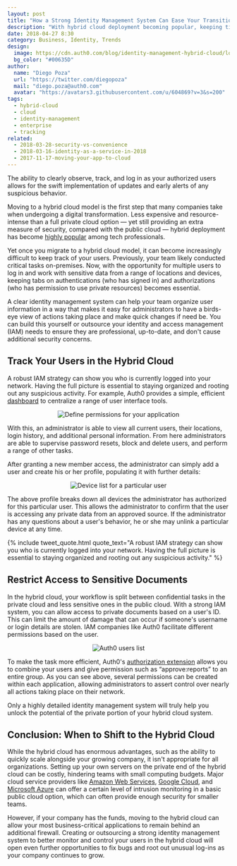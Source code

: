 ```yaml
---
layout: post
title: "How a Strong Identity Management System Can Ease Your Transition to the Hybrid Cloud"
description: "With hybrid cloud deployment becoming popular, keeping tight control on authentication and authorization has become essential."
date: 2018-04-27 8:30
category: Business, Identity, Trends
design:
  image: https://cdn.auth0.com/blog/identity-management-hybrid-cloud/logo.png
  bg_color: "#00635D"
author:
  name: "Diego Poza"
  url: "https://twitter.com/diegopoza"
  mail: "diego.poza@auth0.com"
  avatar: "https://avatars3.githubusercontent.com/u/604869?v=3&s=200"
tags:
  - hybrid-cloud
  - cloud
  - identity-management
  - enterprise
  - tracking
related:
  - 2018-03-28-security-vs-convenience
  - 2018-03-16-identity-as-a-service-in-2018
  - 2017-11-17-moving-your-app-to-cloud
---
```


The ability to clearly observe, track, and log in as your authorized users allows for the swift implementation of updates and early alerts of any suspicious behavior.

Moving to a hybrid cloud model is the first step that many companies take when undergoing a digital transformation. Less expensive and resource-intense than a full private cloud option — yet still providing an extra measure of security, compared with the public cloud — hybrid deployment has become [highly popular](https://assets.rightscale.com/uploads/pdfs/RightScale-2017-State-of-the-Cloud-Report.pdf) among tech professionals.

Yet once you migrate to a hybrid cloud model, it can become increasingly difficult to keep track of your users. Previously, your team likely conducted critical tasks on-premises. Now, with the opportunity for multiple users to log in and work with sensitive data from a range of locations and devices, keeping tabs on authentications (who has signed in) and authorizations (who has permission to use private resources) becomes essential.

A clear identity management system can help your team organize user information in a way that makes it easy for administrators to have a birds-eye view of actions taking place and make quick changes if need be. You can build this yourself or outsource your identity and access management (IAM) needs to ensure they are professional, up-to-date, and don't cause additional security concerns.

## Track Your Users in the Hybrid Cloud

A robust IAM strategy can show you who is currently logged into your network. Having the full picture is essential to staying organized and rooting out any suspicious activity. For example, Auth0 provides a simple, efficient [dashboard](https://auth0.com/user-management) to centralize a range of user interface tools.

<p style="text-align: center;">
  <img src="https://cdn.auth0.com/blog/strong-identity-management-system-eases-transition-to-hybrid-cloud/permissions.png" alt="Define permissions for your application">
</p>

With this, an administrator is able to view all current users, their locations, login history, and additional personal information. From here administrators are able to supervise password resets, block and delete users, and perform a range of other tasks.

After granting a new member access, the administrator can simply add a user and create his or her profile, populating it with further details:

<p style="text-align: center;">
  <img src="https://cdn.auth0.com/blog/strong-identity-management-system-eases-transition-to-hybrid-cloud/matias.png" alt="Device list for a particular user">
</p>

The above profile breaks down all devices the administrator has authorized for this particular user. This allows the administrator to confirm that the user is accessing any private data from an approved source. If the administrator has any questions about a user's behavior, he or she may unlink a particular device at any time.


{% include tweet_quote.html quote_text="A robust IAM strategy can show you who is currently logged into your network. Having the full picture is essential to staying organized and rooting out any suspicious activity." %}

## Restrict Access to Sensitive Documents

In the hybrid cloud, your workflow is split between confidential tasks in the private cloud and less sensitive ones in the public cloud. With a strong IAM system, you can allow access to private documents based on a user's ID. This can limit the amount of damage that can occur if someone's username or login details are stolen. IAM companies like Auth0 facilitate different permissions based on the user.

<p style="text-align: center;">
  <img src="https://cdn.auth0.com/blog/strong-identity-management-system-eases-transition-to-hybrid-cloud/userlist.png" alt="Auth0 users list">
</p>

To make the task more efficient, Auth0's [authorization extension](https://auth0.com/blog/announcing-authorization-extension-v2/) allows you to combine your users and give permission such as “approve:reports” to an entire group. As you can see above, several permissions can be created within each application, allowing administrators to assert control over nearly all actions taking place on their network.

Only a highly detailed identity management system will truly help you unlock the potential of the private portion of your hybrid cloud system.

## Conclusion: When to Shift to the Hybrid Cloud

While the hybrid cloud has enormous advantages, such as the ability to quickly scale alongside your growing company, it isn't appropriate for all organizations. Setting up your own servers on the private end of the hybrid cloud can be costly, hindering teams with small computing budgets. Major cloud service providers like [Amazon Web Services](https://aws.amazon.com/), [Google Cloud](https://cloud.google.com/), and [Microsoft Azure](https://azure.microsoft.com/en-us/) can offer a certain level of intrusion monitoring in a basic public cloud option, which can often provide enough security for smaller teams.

However, if your company has the funds, moving to the hybrid cloud can allow your most business-critical applications to remain behind an additional firewall. Creating or outsourcing a strong identity management system to better monitor and control your users in the hybrid cloud will open even further opportunities to fix bugs and root out unusual log-ins as your company continues to grow.
